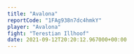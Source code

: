 ```yaml
---
title: "Avalona"
reportCode: "1FAg938n7dc4hmkY"
player: "Avalona"
fight: "Terestian Illhoof"
date: 2021-09-12T20:20:12.967000+00:00
---
```

